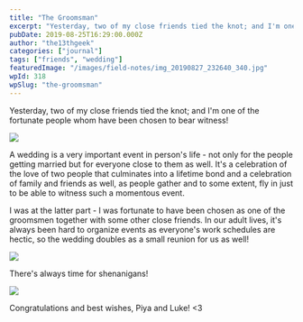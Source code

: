 ```yaml
---
title: "The Groomsman"
excerpt: "Yesterday, two of my close friends tied the knot; and I'm one of the fortunate people whom have been chosen to bear witness! A wedding is a very important…"
pubDate: 2019-08-25T16:29:00.000Z
author: "the13thgeek"
categories: ["journal"]
tags: ["friends", "wedding"]
featuredImage: "/images/field-notes/img_20190827_232640_340.jpg"
wpId: 318
wpSlug: "the-groomsman"
---
```


Yesterday, two of my close friends tied the knot; and I'm one of the fortunate people whom have been chosen to bear witness!

![](/images/field-notes/img_20190827_232640_340.jpg)

A wedding is a very important event in person's life - not only for the people getting married but for everyone close to them as well. It's a celebration of the love of two people that culminates into a lifetime bond and a celebration of family and friends as well, as people gather and to some extent, fly in just to be able to witness such a momentous event.

I was at the latter part - I was fortunate to have been chosen as one of the groomsmen together with some other close friends. In our adult lives, it's always been hard to organize events as everyone's work schedules are hectic, so the wedding doubles as a small reunion for us as well!

![](/images/field-notes/69617628_10156098278906058_3985235669319417856_n.jpg)

There's always time for shenanigans!

![](/images/field-notes/68997718_2628488863842645_6213481564525821952_n.jpg)

Congratulations and best wishes, Piya and Luke! <3